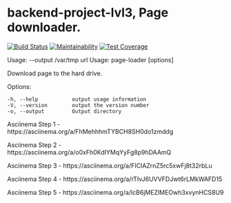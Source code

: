 # backend-project-lvl3, Page downloader. 
[![Build Status](https://travis-ci.org/mitry1974/backend-project-lvl3.svg?branch=master)](https://travis-ci.org/mitry1974/backend-project-lvl3)
[![Maintainability](https://api.codeclimate.com/v1/badges/f87db390ac5a9bc7657b/maintainability)](https://codeclimate.com/github/mitry1974/backend-project-lvl3/maintainability)
[![Test Coverage](https://api.codeclimate.com/v1/badges/f87db390ac5a9bc7657b/test_coverage)](https://codeclimate.com/github/mitry1974/backend-project-lvl3/test_coverage)

Usage:
 --output /var/tmp url
  Usage: page-loader [options] <url>

  Download <url> page to the hard drive.

  Options:

    -h, --help           output usage information
    -V, --version        output the version number
    -o, --output         Output directory

<p>Asciinema Step 1 - https://asciinema.org/a/FhMehhhmTYBCH8SH0do1zmddg</p>
<p>Asciinema Step 2 - https://asciinema.org/a/o0xFh0KdIYMqYyFg8p9hDAAmQ</p>
<p>Asciinema Step 3 - https://asciinema.org/a/FIClAZrnZ5rc5xwFj8t32rbLu</p>
<p>Asciinema Step 4 - https://asciinema.org/a/rTIvJ6UVVFDJwt6rLMkWAFD15</p>
<p>Asciinema Step 5 - https://asciinema.org/a/lcB6jMEZlMEOwh3xvynHCS8U9</p>